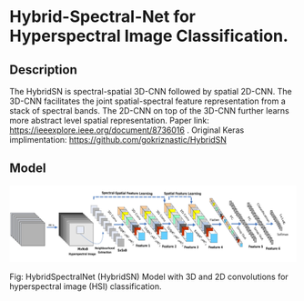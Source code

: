 # Hybrid-Spectral-Net for Hyperspectral Image Classification.

## Description

The  HybridSN  is  spectral-spatial  3D-CNN  followed  by spatial 2D-CNN. The 3D-CNN facilitates the joint spatial-spectral feature  representation  from  a  stack  of  spectral  bands.  The  2D-CNN  on  top  of  the  3D-CNN  further  learns  more  abstract  level spatial  representation. 
Paper link: https://ieeexplore.ieee.org/document/8736016 .
Original Keras implimentation: https://github.com/gokriznastic/HybridSN

## Model

<img src=".\items\HSI-RN.jpg"/>

Fig: HybridSpectralNet (HybridSN) Model with 3D and 2D convolutions for hyperspectral image (HSI) classification.
